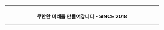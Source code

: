 <hr>
<h3 align="center">
  <!-- <img src="./avatar.png" width="200" height="200" /> -->
  <div>무한한 미래를 만들어갑니다 - SINCE 2018</div>
  <!-- <br> -->
</h3>
<hr>

<!--
## 소개
- 디스코드 관리봇 Aztra

## Contact Us
- 디스코드 서포트 서버
-->
